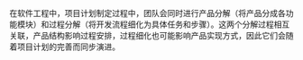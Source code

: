 在软件工程中，项目计划制定过程中，团队会同时进行产品分解（将产品分成各功能模块）和过程分解（将开发流程细化为具体任务和步骤）。这两个分解过程相互关联，产品结构影响过程安排，过程细化也可能影响产品实现方式，因此它们会随着项目计划的完善而同步演进。